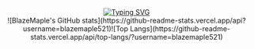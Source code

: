 <div align="center">

  <!-- dynamic typing effect 动态打字效果 -->
  <div align="center">
    <a href="https://blazemaple.cn/">
      <img src="https://readme-typing-svg.demolab.com?font=Fira+Code&pause=1000&width=435&lines=System.out.println(%22Hello%2C%20World%22);BlazeMaple祝您今天愉快!&center=true&size=20" alt="Typing SVG" />
    </a>
  </div>
<!-- GitHub 数据统计 -->
![BlazeMaple's GitHub stats](https://github-readme-stats.vercel.app/api?username=blazemaple521)![Top Langs](https://github-readme-stats.vercel.app/api/top-langs/?username=blazemaple521)





